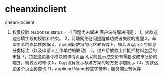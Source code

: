 # cheanxinclient
cheanxinclient


1. 权限校验 response.status = -1 问题尚未解决
客户端待解决问题：
1，贷款这边必填字段的校验和约束。
2，前端网络访问提醒成功或者失败的提醒
3，车型车系的真实性数据
4，页面刷新数据的记忆和保存
5，照片填写页面的信息分类标注（以及申请人工作单位的联动）
6，过户后放款上传抵押材料之后的审批
7，贷款这边各个模块的详情页面
8,以前显示成交价有需要改成审批价的地方，需要及时修改
9，以前没有显示核准方案的地方要添加显示
10，贷款这边各个页面的查询
11，applicantName传空字符串，服务端没有保存